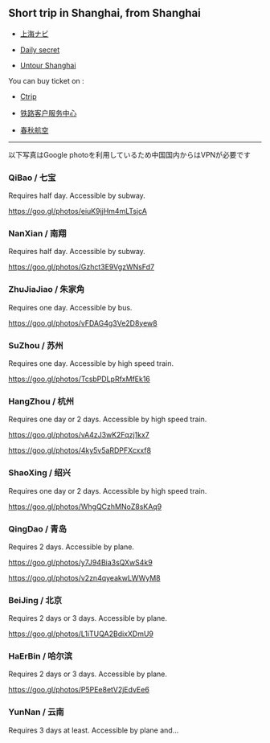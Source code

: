 ## Short trip in Shanghai, from Shanghai

- [上海ナビ](http://www.shanghainavi.com/)

- [Daily secret](http://china.dailysecret.com/shanghai/en#.VZseQvntn84)

- [Untour Shanghai](http://untourshanghai.com/)


You can buy ticket on :

- [Ctrip](www.ctrip.com)

- [铁路客户服务中心](http://www.12306.cn/mormhweb/)

- [春秋航空](www.ch.com)


---
以下写真はGoogle photoを利用しているため中国国内からはVPNが必要です


### QiBao / 七宝

Requires half day. Accessible by subway.

https://goo.gl/photos/eiuK9jjHm4mLTsjcA

### NanXian / 南翔

Requires half day. Accessible by subway.

https://goo.gl/photos/Gzhct3E9VgzWNsFd7

### ZhuJiaJiao / 朱家角

Requires one day. Accessible by bus.

https://goo.gl/photos/vFDAG4g3Ve2D8yew8

### SuZhou / 苏州

Requires one day. Accessible by high speed train.

https://goo.gl/photos/TcsbPDLpRfxMfEk16

### HangZhou / 杭州

Requires one day or 2 days. Accessible by high speed train.

https://goo.gl/photos/vA4zJ3wK2Fqzj1kx7

https://goo.gl/photos/4ky5v5aRDPFXcxxf8

### ShaoXing / 绍兴

Requires one day or 2 days. Accessible by high speed train.

https://goo.gl/photos/WhgQCzhMNoZ8sKAq9


### QingDao / 青岛

Requires 2 days. Accessible by plane.

https://goo.gl/photos/y7J94Bia3sQXwS4k9

https://goo.gl/photos/v2zn4qyeakwLWWyM8


### BeiJing / 北京

Requires 2 days or 3 days. Accessible by plane.

https://goo.gl/photos/L1iTUQA2BdixXDmU9


### HaErBin / 哈尔滨

Requires 2 days or 3 days. Accessible by plane.

https://goo.gl/photos/P5PEe8etV2jEdvEe6


### YunNan / 云南

Requires 3 days at least. Accessible by plane and...


